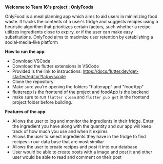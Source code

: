 **Welcome to Team 16's project : OnlyFoods**

OnlyFood is a meal planning app which aims to aid users in minimizing food waste. It tracks the contents of a user's fridge and suggests recipes using a heuristic algorithm that prioritizes certain factors, such whether a recipe utilizes ingredients close to expiry, or if the user can make easy substitutions. OnlyFood aims to maximize user retention by establishing a social-media-like platform

**How to run the app**
*  Download VSCode
*  Download the flutter extensions in VSCode
*  Provided is the link to instructions: https://docs.flutter.dev/get-started/editor?tab=vscode
*  Clone the repository
*  Make sure you're opening the folders "flutterapp" and "foodApp"
*  flutterapp is the frontend of the project and foodApp is the backend
*  make sure to run ```flutter clean``` and ```flutter pub get``` in the frontend project folder before building.

**Features of the app**
*  Allows the user to log and monitor the ingredients in their fridge. Enter the ingredient you have along with the quantity and our app will keep track of how much you use and when it expires
*  Allows the user to select ingredients they have in the fridge to find recipes in our data base that are most similiar
*  Allows the user to create recipes and post it into our database
*  User would be able to create posts with a image and post it and other user would be able to read and comment on their post

